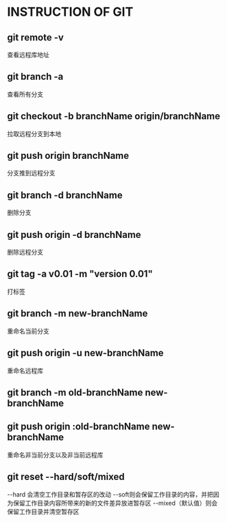 # INSTRUCTION OF GIT

## git remote -v

查看远程库地址

## git branch -a

查看所有分支

## git checkout -b branchName origin/branchName

拉取远程分支到本地

## git push origin branchName

分支推到远程分支

## git branch -d branchName

删除分支

## git push origin -d branchName

删除远程分支

## git tag -a v0.01 -m "version 0.01"

打标签

## git branch -m new-branchName

重命名当前分支

## git push origin -u new-branchName

重命名远程库

## git branch -m old-branchName new-branchName

## git push origin :old-branchName new-branchName

重命名非当前分支以及非当前远程库

## git reset --hard/soft/mixed

--hard 会清空工作目录和暂存区的改动 --soft则会保留工作目录的内容，并把因为保留工作目录内容所带来的新的文件差异放进暂存区 --mixed（默认值）则会保留工作目录并清空暂存区
